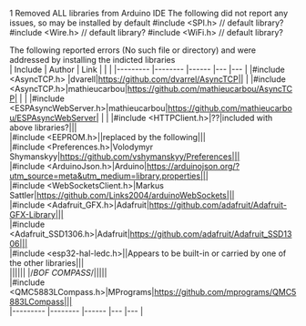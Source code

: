 1 Removed ALL libraries from Arduino IDE
The following did not report any issues, so may be installed by default
#include <SPI.h>                // default library?
#include <Wire.h>               // default library?
#include <WiFi.h>               // default library?


The following reported errors (No such file or directory) and were addressed by installing the indicted libraries  
| Include 	| Author 	| Link 	|   	|   	|
|---------	|--------	|------	|---	|---	|
|#include <AsyncTCP.h> |dvarell|https://github.com/dvarrel/AsyncTCP||   	|
|#include <AsyncTCP.h>|mathieucarbou|https://github.com/mathieucarbou/AsyncTCP|   	|   	|
|#include <ESPAsyncWebServer.h>|mathieucarbou|https://github.com/mathieucarbou/ESPAsyncWebServer|   	|   	|
|#include <HTTPClient.h>|??|included with above libraries?|||  
|#include <EEPROM.h>||replaced by the following|||  
|#include <Preferences.h>|Volodymyr Shymanskyy|https://github.com/vshymanskyy/Preferences|||  
|#include <ArduinoJson.h>|Arduino|https://arduinojson.org/?utm_source=meta&utm_medium=library.properties|||  
|#include <WebSocketsClient.h>|Markus Sattler|https://github.com/Links2004/arduinoWebSockets|||  
|#include <Adafruit_GFX.h>|Adafruit|https://github.com/adafruit/Adafruit-GFX-Library|||  
|#include <Adafruit_SSD1306.h>|Adafruit|https://github.com/adafruit/Adafruit_SSD1306|||  
|#include <esp32-hal-ledc.h>||Appears to be built-in or carried by one of the other libraries|||  
||||||
|/*BOF COMPASS*/|||||  
|#include <QMC5883LCompass.h>|MPrograms|https://github.com/mprograms/QMC5883LCompass|||  
|---------	|--------	|------	|---	|---	|
